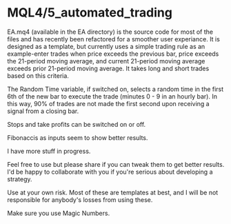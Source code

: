 # MQL4/5_automated_trading

EA.mq4 (available in the EA directory) is the source code for most of the files and has recently been refactored for a smoother user experiance. It is designed as a template, but currently uses a simple trading rule as an example-enter trades when price exceeds the previous bar, price exceeds the 21-period moving average, and current 21-period moving average exceeds prior 21-period moving average. It takes long and short trades based on this criteria.  

The Random Time variable, if switched on, selects a random time in the first 6th of the new bar to execute the trade (minutes 0 - 9 in an hourly bar). In this way, 90% of trades are not made the first second upon receiving a signal from a closing bar. 

Stops and take profits can be switched on or off. 

Fibonaccis as inputs seem to show better results. 

I have more stuff in progress. 

Feel free to use but please share if you can tweak them to get better results. I'd be happy to collaborate with you if you're serious about developing a strategy. 

Use at your own risk. Most of these are templates at best, and I will be not responsible for anybody's losses from using these. 

Make sure you use Magic Numbers. 
